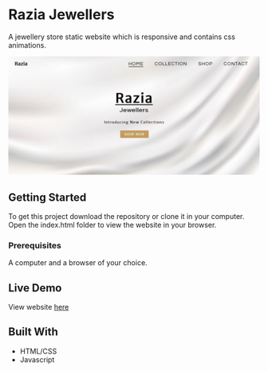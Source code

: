 # Razia Jewellers

A jewellery store static website which is responsive and contains css animations.

![screenshot](/images/ss.JPG)

## Getting Started

To get this project download the repository or clone it in your computer. Open the index.html folder to view the website in your browser.

### Prerequisites

A computer and a browser of your choice.

## Live Demo

View website [here](http://www.imbalkur.io/raziajewels/)

## Built With

* HTML/CSS
* Javascript
